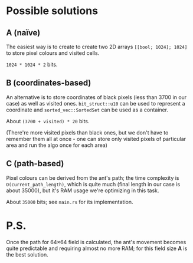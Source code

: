 # Possible solutions

## A (naïve)

The easiest way is to create to create two 2D arrays `[[bool; 1024]; 1024]` to store pixel colours and visited cells.

`1024 * 1024 * 2` bits.


## B (coordinates-based)

An alternative is to store coordinates of black pixels (less than 3700 in our case) as well as visited ones. `bit_struct::u10` can be used to represent a coordinate and `sorted_vec::SortedSet` can be used as a container.

About `(3700 + visited) * 20` bits.

(There're more visited pixels than black ones, but we don't have to remember them all at once - one can store only visited pixels of particular area and run the algo once for each area)


## C (path-based)

Pixel colours can be derived from the ant's path; the time complexity is `O(current_path_length)`, which is quite much (final length in our case is about 35000), but it's RAM usage we're optimizing in this task.

About `35000` bits; see `main.rs` for its implementation.


# P.S.

Once the path for 64×64 field is calculated, the ant's movement becomes quite predictable and requiring almost no more RAM; for this field size **A** is the best solution. 